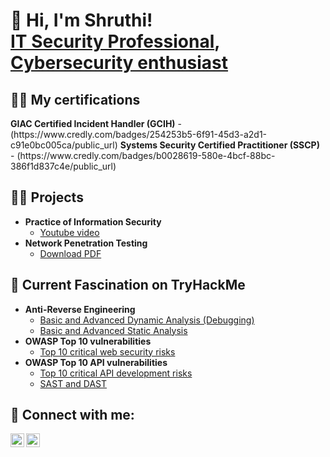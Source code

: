 <h1>👋 Hi, I'm Shruthi! <br/><a href="https://www.linkedin.com/in/shruthi-udhayakumar/">IT Security Professional</a>, <a href="https://tryhackme.com/p/Shruthy">Cybersecurity enthusiast</a></h1>

<h2>👨‍💻 My certifications </h2>
  <b>GIAC Certified Incident Handler (GCIH)</b>
    - (https://www.credly.com/badges/254253b5-6f91-45d3-a2d1-c91e0bc005ca/public_url)
  <b>Systems Security Certified Practitioner (SSCP)</b>
    - (https://www.credly.com/badges/b0028619-580e-4bcf-88bc-386f1d837c4e/public_url)

  

<h2>👨‍💻 Projects </h2>

  - <b>Practice of Information Security</b>
    - [Youtube video](https://www.youtube.com/watch?v=Z8xqVGKAqR0&t=23s)
  - <b>Network Penetration Testing</b>
    - [Download PDF]()

<!---
- <b>PowerShell</b>
  - [Windows EventLog: Failed RDP Logins Source IP to full GeoData Conversion](https://github.com/joshmadakor1/Sentinel-Lab)
  - [JWipe (Disk Wiping Utility)](https://github.com/joshmadakor1/Jwipe.PowerShell)
  - [Active Directory Bulk User Creation](https://github.com/joshmadakor1/AD_PS)
  - [FIM (File Integrity Monitor)](https://github.com/joshmadakor1/PowerShell-Integrity-FIM)
- <b>C# (.NET Desktop Applications)</b>
  - [Ransomware Proof of Concept (Encrypter)](https://github.com/joshmadakor1/EncrypterPOC)
  - [Ransomware Proof of Concept (Decrypter)](https://github.com/joshmadakor1/DecrypterPOC)
  - [Keylogger with Email Capability](https://github.com/joshmadakor1/Key-Logger-With-Email)
- <b>Python</b>
  - [Package Delivery Application (Datastructures and Algorithms Demo)](https://github.com/joshmadakor1/Package-Delivery-Pathfinding-Algorithm)
--->

<h2> 🌱 Current Fascination on TryHackMe </h2>

- <b>Anti-Reverse Engineering</b>
  - [Basic and Advanced Dynamic Analysis (Debugging)](https://tryhackme.com/Shruthy/badges/malware-analysis)
  - [Basic and Advanced Static Analysis](https://tryhackme.com/room/advancedstaticanalysis)
- <b>OWASP Top 10 vulnerabilities</b>
  - [Top 10 critical web security risks](https://tryhackme.com/Shruthy/badges/owasp-10)
- <b>OWASP Top 10 API vulnerabilities</b>
  - [Top 10 critical API development risks](https://tryhackme.com/Shruthy/badges/software-security)
  - [SAST and DAST](https://tryhackme.com/room/sast)
    

<h2> 🤳 Connect with me:</h2>

[<img align="left" alt="Shruthi | Facebook" width="22px" src="https://cdn.jsdelivr.net/npm/simple-icons@3.13.0/icons/facebook.svg" />][facebook]
[<img align="left" alt="Shruthi | LinkedIn" width="22px" src="https://cdn.jsdelivr.net/npm/simple-icons@v3/icons/linkedin.svg" />][linkedin]


[linkedin]: https://www.linkedin.com/in/shruthi-udhayakumar/
[facebook]: https://www.facebook.com/profile.php?id=100055138702996



<!---
ShruthiUD/ShruthiUD is a ✨ special ✨ repository because its `README.md` (this file) appears on your GitHub profile.
You can click the Preview link to take a look at your changes.

- 👀 I’m interested in Cybersecurity! Some domains in that would be Digital Forensics, Red teaming and goes on. . 
- 🌱 I’m currently learning Python, Reverse Engineering, Hadoop, . . .
- 💞️ I’m looking to collaborate on any new technology!
- 📫 How to reach me shruthiud@uvic.ca
--->
